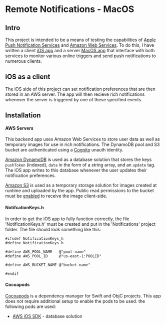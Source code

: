 # Remote Notifications - MacOS

## Intro
This project is intended to be a means of testing the capabilities of [Apple Push Notification Services](https://developer.apple.com/library/content/documentation/NetworkingInternet/Conceptual/RemoteNotificationsPG/APNSOverview.html#//apple_ref/doc/uid/TP40008194-CH8-SW1) and [Amazon Web Services](https://aws.amazon.com). To do this, I have written a client [iOS app](https://github.com/ChappyA12/RemoteNotifications_iOS) and a server [MacOS app](https://github.com/ChappyA12/RemoteNotifications_MacOS) that interface with both services to monitor various online triggers and send push notifications to numerous clients.

## iOS as a client
The iOS side of this project can set notification preferences that are then stored in an AWS server. The app will then recieve rich notifications whenever the server is triggered by one of these specified events. 

## Installation
#### AWS Servers
This backend app uses Amazon Web Services to store user data as well as temporary images for use in rich notifications. The DynamoDB pool and S3 bucket are authenticated using a [Cognito](https://aws.amazon.com/cognito/) unauth identity.

[Amazon DynamoDB](https://aws.amazon.com/dynamodb/) is used as a database solution that stores the keys ```pushToken``` (indexed), ```data``` in the form of a string array, and an ```update``` tag. The iOS app writes to this database whenever the user updates their notification preferences.

[Amazon S3](https://aws.amazon.com/s3/) is used as a temporary storage solution for images created at runtime and uploaded by the app. Public read permissions to the bucket must be [enabled](https://stackoverflow.com/questions/2547046/make-a-bucket-public-in-amazon-s3) to receive the image client-side.

#### NotifcationKeys.h
In order to get the iOS app to fully function correctly, the file 'NotificationKeys.h' must be created and put in the 'Notifications' project folder. The file should look something like this:
```obj-c
#ifndef NotificationKeys_h
#define NotificationKeys_h

#define AWS_POOL_NAME   @"pool-name"
#define AWS_POOL_ID     @"us-east-1:POOLID"

#define AWS_BUCKET_NAME @"bucket-name"

#endif
```

#### Cocoapods
[Cocoapods](https://cocoapods.org) is a dependency manager for Swift and ObjC projects. This app does not require additional setup to enable the pods to be used. the following pods are used:
* [AWS iOS SDK](https://github.com/aws/aws-sdk-ios) - database solution
